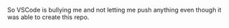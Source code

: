 So VSCode is bullying me and not letting me push anything even though it was able to create this repo. 
